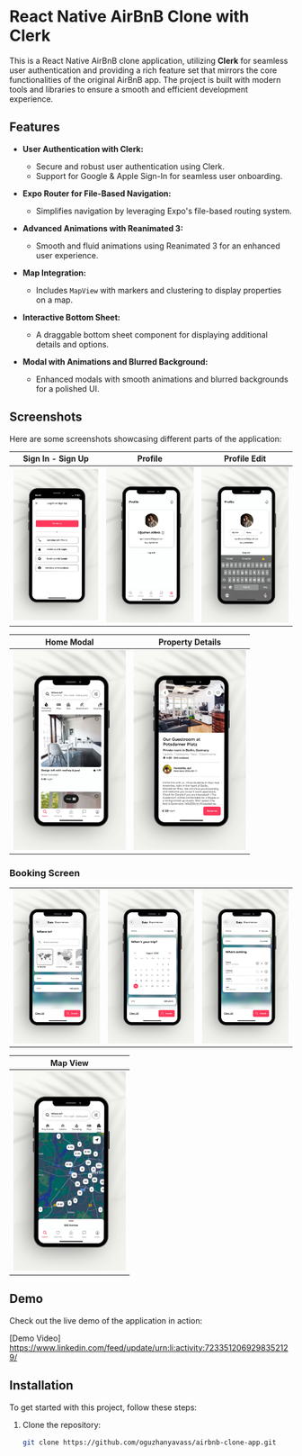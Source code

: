 ﻿# React Native AirBnB Clone with Clerk

This is a React Native AirBnB clone application, utilizing **Clerk** for seamless user authentication and providing a rich feature set that mirrors the core functionalities of the original AirBnB app. The project is built with modern tools and libraries to ensure a smooth and efficient development experience.

## Features

- **User Authentication with Clerk:**
  - Secure and robust user authentication using Clerk.
  - Support for Google & Apple Sign-In for seamless user onboarding.

- **Expo Router for File-Based Navigation:**
  - Simplifies navigation by leveraging Expo's file-based routing system.

- **Advanced Animations with Reanimated 3:**
  - Smooth and fluid animations using Reanimated 3 for an enhanced user experience.

- **Map Integration:**
  - Includes `MapView` with markers and clustering to display properties on a map.
  
- **Interactive Bottom Sheet:**
  - A draggable bottom sheet component for displaying additional details and options.

- **Modal with Animations and Blurred Background:**
  - Enhanced modals with smooth animations and blurred backgrounds for a polished UI.

## Screenshots

Here are some screenshots showcasing different parts of the application:

| Sign In - Sign Up | Profile | Profile Edit |
|-------------------|---------|--------------|
| <img src="./screenshots/1.jpg" alt="Sign In - Sign Up" style="width: 200px; height: auto;" /> | <img src="./screenshots/2.jpg" alt="Profile" style="width: 200px; height: auto;" /> | <img src="./screenshots/3.jpg" alt="Profile Edit" style="width: 200px; height: auto;" /> | <img src="./screenshots/4.jpg" alt="Profile Edit" style="width: 200px; height: auto;" /> |

| Home Modal | Property Details |
|------------|------------------|
| <img src="./screenshots/5.jpg" alt="Home Modal" style="width: 200px; height: auto;" /> | <img src="./screenshots/10.jpg" alt="Property Details" style="width: 200px; height: auto;" /> | <img src="./screenshots/11.jpg" alt="Property Details" style="width: 200px; height: auto;" /> |

### Booking Screen

<table>
  <tr>
    <td><img src="./screenshots/7.jpg" alt="Booking Screen 1" style="width: 200px; height: auto;" /></td>
    <td><img src="./screenshots/8.jpg" alt="Booking Screen 2" style="width: 200px; height: auto;" /></td>
    <td><img src="./screenshots/9.jpg" alt="Booking Screen 3" style="width: 200px; height: auto;" /></td>
  </tr>
</table>

| Map View |
|----------|
| <img src="./screenshots/6.jpg" alt="Map View" style="width: 200px; height: auto;" />

## Demo

Check out the live demo of the application in action:

[Demo Video] 
https://www.linkedin.com/feed/update/urn:li:activity:7233512069298352129/

## Installation

To get started with this project, follow these steps:

1. Clone the repository:

   ```bash
   git clone https://github.com/oguzhanyavass/airbnb-clone-app.git
